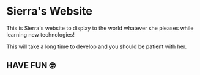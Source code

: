 # Sierra's Website

This is Sierra's website to display to the world whatever she pleases while learning new technologies!

This will take a long time to develop and you should be patient with her.

## HAVE FUN :nerd_face:
